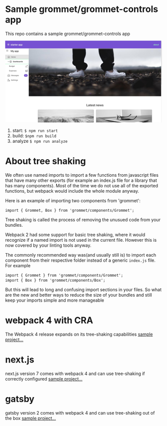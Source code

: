 # Sample grommet/grommet-controls app

This repo contains a sample grommet/grommet-controls app 

![sample app](https://github.com/atanasster/grommet-controls-starter/blob/master/images/sample-app.jpg?raw=true "Sample app")
1. start: `$ npm run start`
2. build: `$npm run build`
3. analyze `$ npm run analyze`

# About tree shaking
We often use named imports to import a few functions from javascript files that have many other exports (for example an index.js file for a library that has many components).
 Most of the time we do not use all of the exported functions, but webpack would include the whole module anyway.

Here is an example of importing two components from 'grommet':
```
import { Grommet, Box } from 'grommet/components/Grommet';
```

Tree shaking is called the process of removing the unusued code from your bundles.

Webpack 2 had some support for basic tree shaking, where it would recognize if a named import is not used in the current file. However this is now covered by your linting tools anyway.

The commonly recommended way was(and usually still is) to import each component from their respective folder instead of a generic `index.js` file. For example 
```
import { Grommet } from 'grommet/components/Grommet';
import { Box } from 'grommet/components/Box';
```

But this will lead to long and confusing import sections in your files. 
So what are the new and better ways to reduce the size of your bundles and still keep your imports simple and more manageable


# webpack 4 with CRA
The Webpack 4 release expands on its tree-shaking capabilities
[sample project...](/webpack-4)

# next.js
next.js version 7 comes with webpack 4 and can use tree-shaking if correctly configured
[sample project...](/nextjs)

# gatsby
gatsby version 2 comes with webpack 4 and can use tree-shaking out of the box
[sample project...](/gatsby)
